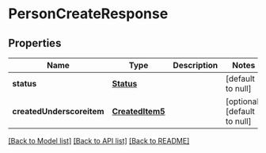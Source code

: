 # PersonCreateResponse

## Properties
Name | Type | Description | Notes
------------ | ------------- | ------------- | -------------
**status** | [**Status**](Status.md) |  | [default to null]
**createdUnderscoreitem** | [**CreatedItem5**](CreatedItem5.md) |  | [optional] [default to null]

[[Back to Model list]](../README.md#documentation-for-models) [[Back to API list]](../README.md#documentation-for-api-endpoints) [[Back to README]](../README.md)


